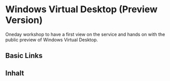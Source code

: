 # Windows Virtual Desktop (Preview Version)

Oneday workshop to have a first view on the service and hands on with the public preview of Windows Virtual Desktop.

## Basic Links



## Inhalt

